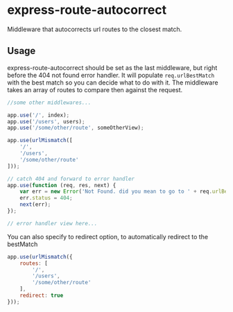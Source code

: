 # express-route-autocorrect

Middleware that autocorrects url routes to the closest match.

## Usage

express-route-autocorrect should be set as the last middleware, but right before the 404 not found error handler.
It will populate `req.urlBestMatch` with the best match so you can decide what to do with it.
The middleware takes an array of routes to compare then against the request.
```javascript
//some other middlewares...

app.use('/', index);
app.use('/users', users);
app.use('/some/other/route', someOtherView);

app.use(urlMismatch([
    '/',
    '/users',
    '/some/other/route'
]));

// catch 404 and forward to error handler
app.use(function (req, res, next) {
    var err = new Error('Not Found. did you mean to go to ' + req.urlBestMatch + ' ?');
    err.status = 404;
    next(err);
});

// error handler view here...
```

You can also specify to redirect option, to automatically redirect to the bestMatch

```javascript
app.use(urlMismatch({
    routes: [
        '/',
        '/users',
        '/some/other/route'
    ],
    redirect: true
}));
```
